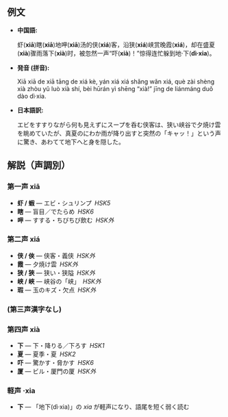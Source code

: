 ## 例文

* **中国語:**

   虾(**xiā**)瞎(**xiā**)地呷(**xiā**)汤的侠(**xiá**)客，沿狭(**xiá**)峡赏晚霞(**xiá**)，却在盛夏(**xià**)骤雨落下(**xià**)时，被忽然一声“吓(**xià**)！”惊得连忙躲到地·下(**dì·xia**)。

* **発音 (拼音):**

   Xiā xiā de xiā tāng de xiá kè, yán xiá xiá shǎng wǎn xiá, què zài shèng xià zhòu yǔ luò xià shí, bèi hūrán yì shēng “xià!” jīng de liánmáng duǒ dào dì·xia.

* **日本語訳:**

   エビをすすりながら何も見えずにスープを呑む侠客は、狭い峡谷で夕焼け雲を眺めていたが、真夏のにわか雨が降り出すと突然の「キャッ！」という声に驚き、あわてて地下へと身を隠した。

## 解説（声調別）

### 第一声 xiā

* **虾 / 蝦** — エビ・シュリンプ *HSK5*
* **瞎** — 盲目／でたらめ *HSK6*
* **呷** — すする・ちびちび飲む *HSK外*

### 第二声 xiá

* **侠 / 俠** — 侠客・義侠 *HSK外*
* **霞** — 夕焼け雲 *HSK外*
* **狭 / 狹** — 狭い・狭隘 *HSK外*
* **峡 / 峽** — 峡谷の「峡」 *HSK外*
* **瑕** — 玉のキズ・欠点 *HSK外*

### (第三声漢字なし)

### 第四声 xià

* **下** — 下・降りる／下ろす *HSK1*
* **夏** — 夏季・夏 *HSK2*
* **吓** — 驚かす・脅かす *HSK6*
* **厦** — ビル・厦門の厦 *HSK外*

### 軽声 ·xia

* **下** — 「地下(dì·xia)」の *xia* が軽声になり、語尾を短く弱く読む

